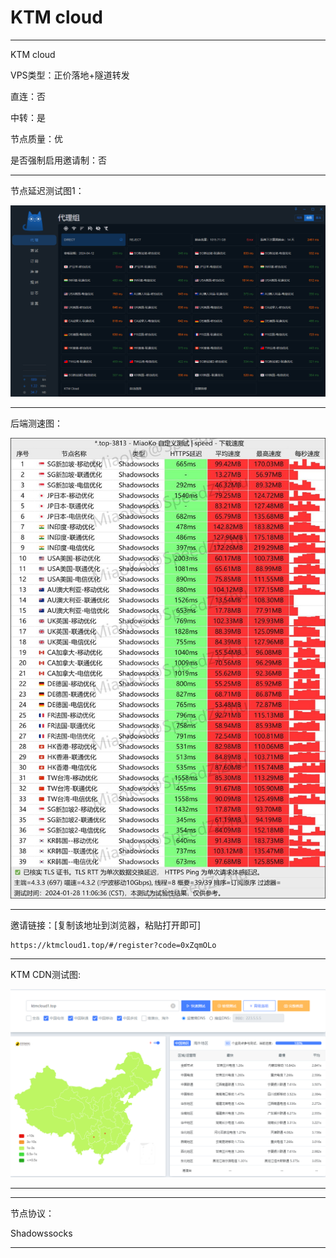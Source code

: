 # KTM cloud

-------------------------

KTM cloud

VPS类型：正价落地+隧道转发

直连：否

中转：是

节点质量：优

是否强制启用邀请制：否

-------------------------

节点延迟测试图1：

![image](https://github.com/kexue-aihao/Airport-Shopping-Guide/blob/master/Picture/KTM/KTM%E8%8A%82%E7%82%B9%E5%BB%B6%E8%BF%9F%E6%B5%8B%E8%AF%95%E5%9B%BE.png?raw=true)

-------------------------

后端测速图：

![image](https://github.com/kexue-aihao/Airport-Shopping-Guide/blob/master/Picture/KTM/KTM%E6%B5%8B%E9%80%9F%E5%9B%BE.jpg?raw=true)

-------------------------

邀请链接：[复制该地址到浏览器，粘贴打开即可]

    https://ktmcloud1.top/#/register?code=0xZqmOLo

-------------------------

KTM CDN测试图:

![image](https://github.com/kexue-aihao/Airport-Shopping-Guide/blob/master/Picture/KTM/KTM%20CDN%E6%B5%8B%E8%AF%95%E5%9B%BE.png?raw=true)

-------------------------

-------------------------

节点协议：

Shadowssocks

-------------------------

